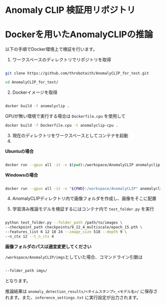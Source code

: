 # Anomaly CLIP 検証用リポジトリ

# Dockerを用いたAnomalyCLIPの推論

以下の手順でDocker環境上で検証を行います。

1. ワークスペースのディレクトリでリポジトリを取得
```bash

git clone https://github.com/throbotaith/AnomalyCLIP_for_test.git

cd AnomalyCLIP_for_test/

```

2. Dockerイメージを取得

```bash

docker build -t anomalyclip .

```

GPUが無い環境で実行する場合は `Dockerfile.cpu` を使用して
```bash
docker build -f Dockerfile.cpu -t anomalyclip-cpu .
```


3. 現在のディレクトリをワークスペースとしてコンテナを起動
4. 
**Ubuntuの場合**
```bash

docker run --gpus all -it -v $(pwd):/workspace/AnomalyCLIP anomalyclip

```
**Windowsの場合**
```bash

docker run --gpus all -it -v "${PWD}:/workspace/AnomalyCLIP" anomalyclip bash

```
4. AnomalyCLIPディレクトリ内で画像フォルダを作成し、画像をそこに配置


5. 学習済み推論モデルを検証するにはコンテナ内で `test_folder.py` を実行

```bash

python test_folder.py --folder_path /path/to/images \
--checkpoint_path checkpoints/9_12_4_multiscale/epoch_15.pth \
--features_list 6 12 18 24 --image_size 518 --depth 9 \
--n_ctx 12 --t_n_ctx 4

```
**画像フォルダのパスは適宜変更してください**

```/workspace/AnomalyCLIP/imgs```としていた場合、コマンドライン引数は

```bash

--folder_path imgs/

```
となります。

推論結果は `anomaly_detection_results/<タイムスタンプ>_<モデル名>/` に保存されます。また、`inference_settings.txt` に実行設定が出力されます。
